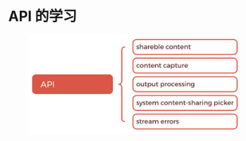 # API 的学习

<figure><img src="../../.gitbook/assets/image.png" alt=""><figcaption></figcaption></figure>

##







